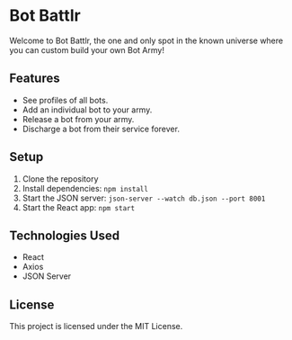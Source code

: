 # Bot Battlr

Welcome to Bot Battlr, the one and only spot in the known universe where you can custom build your own Bot Army!

## Features

- See profiles of all bots.
- Add an individual bot to your army.
- Release a bot from your army.
- Discharge a bot from their service forever.

## Setup

1. Clone the repository
2. Install dependencies: `npm install`
3. Start the JSON server: `json-server --watch db.json --port 8001`
4. Start the React app: `npm start`

## Technologies Used

- React
- Axios
- JSON Server

## License

This project is licensed under the MIT License.
